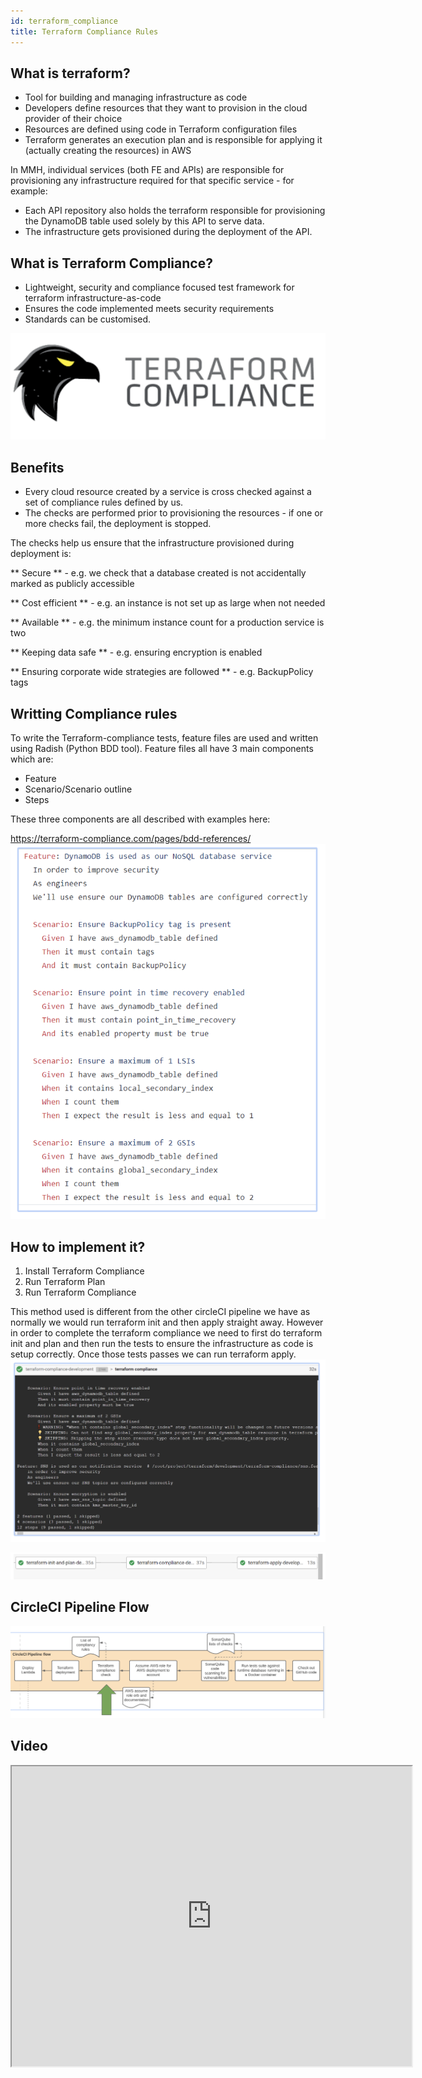```yaml
---
id: terraform_compliance
title: Terraform Compliance Rules
---
```


## What is terraform?

- Tool for building and managing infrastructure as code
- Developers define resources that they want to provision in the cloud provider of their choice
- Resources are defined using code in Terraform configuration files
- Terraform generates an execution plan and is responsible for applying it (actually creating the resources) in AWS

In MMH, individual services (both FE and APIs) are responsible for provisioning any infrastructure required for that specific service - for example:
- Each API repository also holds the terraform responsible for provisioning the DynamoDB table used solely by this API to serve data.
- The infrastructure gets provisioned during the deployment of the API.

## What is Terraform Compliance?

- Lightweight, security and compliance focused test framework for terraform infrastructure-as-code
- Ensures the code implemented meets security requirements
- Standards can be customised.

![Terraform](./doc-images/terraform1.png)

## Benefits

- Every cloud resource created by a service is cross checked against a set of compliance rules defined by us.
- The checks are performed prior to provisioning the resources - if one or more checks fail, the deployment is stopped.

The checks help us ensure that the infrastructure provisioned during deployment is:

** Secure ** - e.g. we check that a database created is not accidentally marked as publicly accessible

** Cost efficient ** - e.g. an instance is not set up as large when not needed

** Available ** - e.g. the minimum instance count for a production service is two

** Keeping data safe ** - e.g. ensuring encryption is enabled

** Ensuring corporate wide strategies are followed ** - e.g. BackupPolicy tags

## Writting Compliance rules

To write the Terraform-compliance tests, feature files are used and written using Radish (Python BDD tool). Feature files all have 3 main components which are:
- Feature
- Scenario/Scenario outline
- Steps

These three components are all described with examples here:

https://terraform-compliance.com/pages/bdd-references/
![Terraform](./doc-images/terraform2.png)

## How to implement it?

1. Install Terraform Compliance
2. Run Terraform Plan
3. Run Terraform Compliance

This method used is different from the other circleCI pipeline we have as normally we would run terraform init and then apply straight away. However in order to complete the terraform compliance we need to first do terraform init and plan and then run the tests to ensure the infrastructure as code is setup correctly. Once those tests passes we can run terraform apply.
![Terraform](./doc-images/terraform3.png)

![Terraform](./doc-images/terraform4.png)

## CircleCI Pipeline Flow

![Terraform](./doc-images/terraform5.png)

## Video

<iframe src="https://drive.google.com/file/d/1mte6UDFZTCe6TgP6sLvxHnmg_qZaqWX2/preview" width="640" height="480" allow="autoplay"></iframe>
